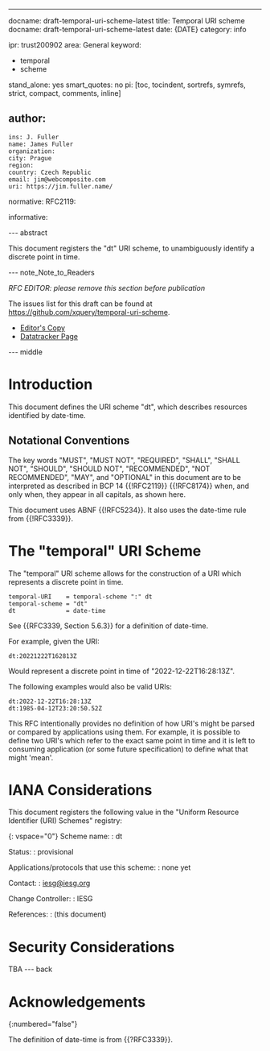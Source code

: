---
docname: draft-temporal-uri-scheme-latest
title: Temporal URI scheme
docname: draft-temporal-uri-scheme-latest
date: {DATE}
category: info

ipr: trust200902
area: General
keyword:
 - temporal
 - scheme

stand_alone: yes
smart_quotes: no
pi: [toc, tocindent, sortrefs, symrefs, strict, compact, comments, inline]

author:
 -
    ins: J. Fuller
    name: James Fuller
    organization:
    city: Prague
    region:
    country: Czech Republic
    email: jim@webcomposite.com
    uri: https://jim.fuller.name/

normative:
  RFC2119:

informative:


--- abstract

This document registers the "dt" URI scheme, to unambiguously identify
a discrete point in time.

--- note_Note_to_Readers

*RFC EDITOR: please remove this section before publication*

The issues list for this draft can be found at
<https://github.com/xquery/temporal-uri-scheme>.

* [Editor's Copy](https://xquery.github.io/temporal-uri-scheme/#go.draft-todo-temporal-uri-scheme.html)
* [Datatracker Page](https://datatracker.ietf.org/doc/draft-todo-temporal-uri-scheme)

--- middle

# Introduction

This document defines the URI scheme "dt", which describes resources identified by date-time.

## Notational Conventions

The key words "MUST", "MUST NOT", "REQUIRED", "SHALL", "SHALL NOT",
"SHOULD", "SHOULD NOT",
"RECOMMENDED", "NOT RECOMMENDED", "MAY", and "OPTIONAL" in this
document are to be interpreted as
described in BCP 14 {{!RFC2119}} {{!RFC8174}} when, and only when,
they appear in all capitals, as
shown here.

This document uses ABNF {{!RFC5234}}. It also uses the date-time rule
from {{!RFC3339}}.

# The "temporal" URI Scheme

The "temporal" URI scheme allows for the construction of a URI which represents a discrete point in time.

~~~ abnf
temporal-URI    = temporal-scheme ":" dt
temporal-scheme = "dt"
dt              = date-time
~~~

See {{RFC3339, Section 5.6.3}} for a definition of date-time.

For example, given the URI:

~~~ examples
dt:20221222T162813Z
~~~

Would represent a discrete point in time of "2022-12-22T16:28:13Z".

The following examples would also be valid URIs:

~~~ examples
dt:2022-12-22T16:28:13Z
dt:1985-04-12T23:20:50.52Z
~~~

This RFC intentionally provides no definition of how URI's might be
parsed or compared by applications using them. For example, it is possible
to define two URI's which refer to the exact same point in time and it is
left to consuming application (or some future specification) to define what
that might 'mean'.


# IANA Considerations

This document registers the following value in the "Uniform Resource
Identifier (URI) Schemes" registry:

{: vspace="0"}
Scheme name:
: dt

Status:
: provisional

Applications/protocols that use this scheme:
: none yet

Contact:
: iesg@iesg.org

Change Controller:
: IESG

References:
: (this document)


# Security Considerations

TBA
--- back

# Acknowledgements
{:numbered="false"}

The definition of date-time is from {{?RFC3339}}.
